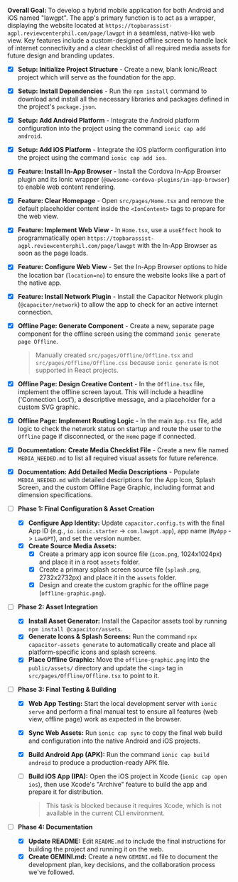 **Overall Goal:** To develop a hybrid mobile application for both Android and iOS named "lawgpt". The app's primary function is to act as a wrapper, displaying the website located at `https://topbarassist-agpl.reviewcenterphil.com/page/lawgpt` in a seamless, native-like web view. Key features include a custom-designed offline screen to handle lack of internet connectivity and a clear checklist of all required media assets for future design and branding updates.

- [x] **Setup: Initialize Project Structure** - Create a new, blank Ionic/React project which will serve as the foundation for the app.
- [x] **Setup: Install Dependencies** - Run the `npm install` command to download and install all the necessary libraries and packages defined in the project's `package.json`.
- [x] **Setup: Add Android Platform** - Integrate the Android platform configuration into the project using the command `ionic cap add android`.
- [x] **Setup: Add iOS Platform** - Integrate the iOS platform configuration into the project using the command `ionic cap add ios`.
- [x] **Feature: Install In-App Browser** - Install the Cordova In-App Browser plugin and its Ionic wrapper (`@awesome-cordova-plugins/in-app-browser`) to enable web content rendering.
- [x] **Feature: Clear Homepage** - Open `src/pages/Home.tsx` and remove the default placeholder content inside the `<IonContent>` tags to prepare for the web view.
- [x] **Feature: Implement Web View** - In `Home.tsx`, use a `useEffect` hook to programmatically open `https://topbarassist-agpl.reviewcenterphil.com/page/lawgpt` with the In-App Browser as soon as the page loads.
- [x] **Feature: Configure Web View** - Set the In-App Browser options to hide the location bar (`location=no`) to ensure the website looks like a part of the native app.
- [x] **Feature: Install Network Plugin** - Install the Capacitor Network plugin (`@capacitor/network`) to allow the app to check for an active internet connection.
- [x] **Offline Page: Generate Component** - Create a new, separate page component for the offline screen using the command `ionic generate page Offline`.

  > Manually created `src/pages/Offline/Offline.tsx` and `src/pages/Offline/Offline.css` because `ionic generate` is not supported in React projects.
- [x] **Offline Page: Design Creative Content** - In the `Offline.tsx` file, implement the offline screen layout. This will include a headline ('Connection Lost'), a descriptive message, and a placeholder for a custom SVG graphic.
- [x] **Offline Page: Implement Routing Logic** - In the main `App.tsx` file, add logic to check the network status on startup and route the user to the `Offline` page if disconnected, or the `Home` page if connected.
- [x] **Documentation: Create Media Checklist File** - Create a new file named `MEDIA_NEEDED.md` to list all required visual assets for future reference.
- [x] **Documentation: Add Detailed Media Descriptions** - Populate `MEDIA_NEEDED.md` with detailed descriptions for the App Icon, Splash Screen, and the custom Offline Page Graphic, including format and dimension specifications.

- [ ] **Phase 1: Final Configuration & Asset Creation**
    - [x] **Configure App Identity:** Update `capacitor.config.ts` with the final App ID (e.g., `io.ionic.starter` -> `com.lawgpt.app`), app name (`MyApp` -> `LawGPT`), and set the version number.
    - [x] **Create Source Media Assets:**
        - [x] Create a primary app icon source file (`icon.png`, 1024x1024px) and place it in a root `assets` folder.
        - [x] Create a primary splash screen source file (`splash.png`, 2732x2732px) and place it in the `assets` folder.
        - [x] Design and create the custom graphic for the offline page (`offline-graphic.png`).

- [ ] **Phase 2: Asset Integration**
    - [x] **Install Asset Generator:** Install the Capacitor assets tool by running `npm install @capacitor/assets`.
    - [x] **Generate Icons & Splash Screens:** Run the command `npx capacitor-assets generate` to automatically create and place all platform-specific icons and splash screens.
    - [x] **Place Offline Graphic:** Move the `offline-graphic.png` into the `public/assets/` directory and update the `<img>` tag in `src/pages/Offline/Offline.tsx` to point to it.

- [ ] **Phase 3: Final Testing & Building**
    - [x] **Web App Testing:** Start the local development server with `ionic serve` and perform a final manual test to ensure all features (web view, offline page) work as expected in the browser.
    - [x] **Sync Web Assets:** Run `ionic cap sync` to copy the final web build and configuration into the native Android and iOS projects.
    - [x] **Build Android App (APK):** Run the command `ionic cap build android` to produce a production-ready APK file.
    - [ ] **Build iOS App (IPA):** Open the iOS project in Xcode (`ionic cap open ios`), then use Xcode's "Archive" feature to build the app and prepare it for distribution.

      > This task is blocked because it requires Xcode, which is not available in the current CLI environment.

- [ ] **Phase 4: Documentation**
    - [x] **Update README:** Edit `README.md` to include the final instructions for building the project and running it on the web.
    - [x] **Create GEMINI.md:** Create a new `GEMINI.md` file to document the development plan, key decisions, and the collaboration process we've followed.
